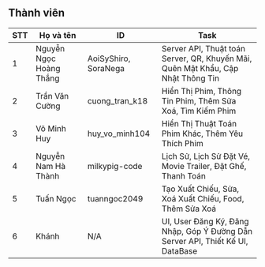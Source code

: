 ## Thành viên

| STT | Họ và tên | ID | Task|
|---|---|---| --- |
| 1 | Nguyễn Ngọc Hoàng Thắng | AoiSyShiro, SoraNega | Server API, Thuật toán Server, QR, Khuyến Mãi, Quên Mật Khẩu, Cập Nhật Thông Tin 
| 2 | Trần Văn Cường | cuong_tran_k18 | Hiển Thị Phim, Thông Tin Phim, Thêm Sửa Xoá, Tìm Kiếm Phim
| 3 | Võ Minh Huy | huy_vo_minh104 | Hiển Thị Thuật Toán Phim Khác, Thêm Yêu Thích Phim
| 4 | Nguyễn Nam Hà Thành | milkypig-code | Lịch Sử, Lịch Sử Đặt Vé, Movie Trailer,  Đặt Ghế, Thanh Toán
| 5 | Tuấn Ngọc | tuanngoc2049 | Tạo Xuất Chiếu, Sửa, Xoá Xuất Chiếu, Food, Thêm Sửa Xoá
| 6 | Khánh| N/A| UI,  User Đăng Ký, Đăng Nhập, Góp Ý Đường Dẫn Server API, Thiết Kế UI, DataBase
